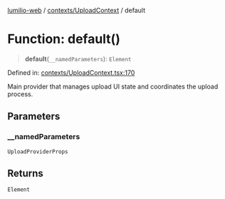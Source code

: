 [lumilio-web](../../../modules.md) / [contexts/UploadContext](../index.md) / default

# Function: default()

> **default**(`__namedParameters`): `Element`

Defined in: [contexts/UploadContext.tsx:170](https://github.com/EdwinZhanCN/Lumilio-Photos/blob/99610cb9c602f64ece6706d76967bc3cfa8eaab9/web/src/contexts/UploadContext.tsx#L170)

Main provider that manages upload UI state and coordinates the upload process.

## Parameters

### \_\_namedParameters

`UploadProviderProps`

## Returns

`Element`

